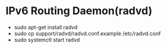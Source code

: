 IPv6 Routing Daemon(radvd)
===========================================
 - sudo apt-get install radvd
 - sudo cp support/radvd/radvd.conf.example /etc/radvd.conf
 - sudo systemctl start radvd

